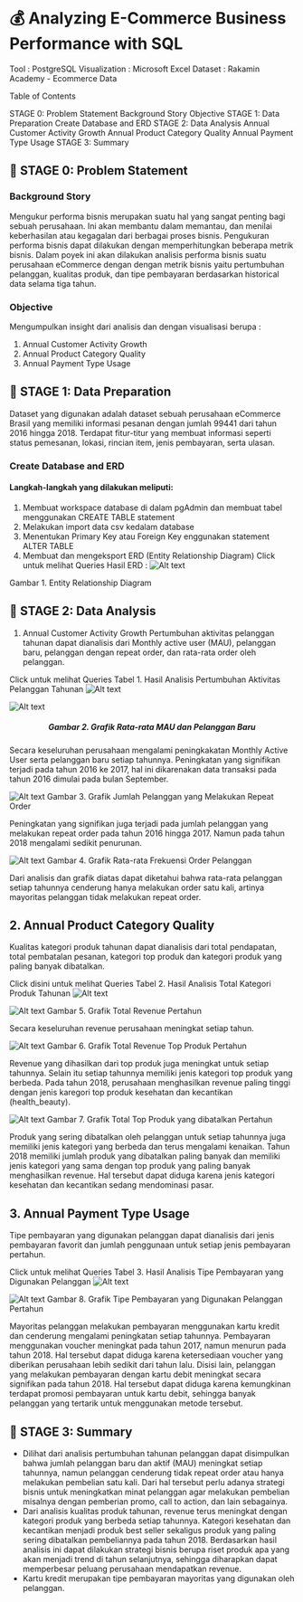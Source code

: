 # 💰 Analyzing E-Commerce Business Performance with SQL

Tool : PostgreSQL
Visualization : Microsoft Excel
Dataset : Rakamin Academy - Ecommerce Data


Table of Contents

STAGE 0: Problem Statement
Background Story
Objective
STAGE 1: Data Preparation
Create Database and ERD
STAGE 2: Data Analysis
Annual Customer Activity Growth
Annual Product Category Quality
Annual Payment Type Usage
STAGE 3: Summary


## 📂 STAGE 0: Problem Statement
### Background Story
Mengukur performa bisnis merupakan suatu hal yang sangat penting bagi sebuah perusahaan. Ini akan membantu dalam memantau, dan menilai keberhasilan atau kegagalan dari berbagai proses bisnis. Pengukuran performa bisnis dapat dilakukan dengan memperhitungkan beberapa metrik bisnis. Dalam poyek ini akan dilakukan analisis performa bisnis suatu perusahaan eCommerce dengan dengan metrik bisnis yaitu pertumbuhan pelanggan, kualitas produk, dan tipe pembayaran berdasarkan historical data selama tiga tahun.

### Objective
Mengumpulkan insight dari analisis dan dengan visualisasi berupa :

1.  Annual Customer Activity Growth
2. Annual Product Category Quality
3. Annual Payment Type Usage


## 📂 STAGE 1: Data Preparation
Dataset yang digunakan adalah dataset sebuah perusahaan eCommerce Brasil yang memiliki informasi pesanan dengan jumlah 99441 dari tahun 2016 hingga 2018. Terdapat fitur-titur yang membuat informasi seperti status pemesanan, lokasi, rincian item, jenis pembayaran, serta ulasan.

### Create Database and ERD
#### Langkah-langkah yang dilakukan meliputi:

1. Membuat workspace database di dalam pgAdmin dan membuat tabel menggunakan CREATE TABLE statement
2. Melakukan import data csv kedalam database
3. Menentukan Primary Key atau Foreign Key enggunakan statement ALTER TABLE
4. Membuat dan mengeksport ERD (Entity Relationship Diagram)
Click untuk melihat Queries
Hasil ERD :
![Alt text](https://github.com/imalfunadam/Analyzing-eCommerce-Business-Performance-with-SQL/blob/main/assets/DesignDB.png?raw=true)




Gambar 1. Entity Relationship Diagram



## 📂 STAGE 2: Data Analysis
1. Annual Customer Activity Growth
Pertumbuhan aktivitas pelanggan tahunan dapat dianalisis dari Monthly active user (MAU), pelanggan baru, pelanggan dengan repeat order, dan rata-rata order oleh pelanggan.

Click untuk melihat Queries
Tabel 1. Hasil Analisis Pertumbuhan Aktivitas Pelanggan Tahunan
![Alt text](https://github.com/imalfunadam/Analyzing-eCommerce-Business-Performance-with-SQL/blob/main/assets/Hasil%20Analisis%20Pertumbuhan%20Aktivitas%20Pelanggan%20Tahunan.png?raw=true)



![Alt text](https://github.com/imalfunadam/Analyzing-eCommerce-Business-Performance-with-SQL/blob/main/assets/Grafik%20Rata-rata%20MAU%20dan%20Pelanggan%20Baru.png?raw=true)
<h5 align="center">Gambar 2. Grafik Rata-rata MAU dan Pelanggan Baru</h5>

Secara keseluruhan perusahaan mengalami peningkakatan Monthly Active User serta pelanggan baru setiap tahunnya. Peningkatan yang signifikan terjadi pada tahun 2016 ke 2017, hal ini dikarenakan data transaksi pada tahun 2016 dimulai pada bulan September.



![Alt text](https://github.com/imalfunadam/Analyzing-eCommerce-Business-Performance-with-SQL/blob/main/assets/Grafik%20Jumlah%20Pelanggan%20yang%20Melakukan%20Repeat%20Order.png?raw=true)
Gambar 3. Grafik Jumlah Pelanggan yang Melakukan Repeat Order

Peningkatan yang signifikan juga terjadi pada jumlah pelanggan yang melakukan repeat order pada tahun 2016 hingga 2017. Namun pada tahun 2018 mengalami sedikit penurunan.



![Alt text](https://github.com/imalfunadam/Analyzing-eCommerce-Business-Performance-with-SQL/blob/main/assets/Grafik%20Rata-rata%20Frekuensi%20Order%20Pelanggan.png?raw=true)
Gambar 4. Grafik Rata-rata Frekuensi Order Pelanggan

Dari analisis dan grafik diatas dapat diketahui bahwa rata-rata pelanggan setiap tahunnya cenderung hanya melakukan order satu kali, artinya mayoritas pelanggan tidak melakukan repeat order.


## 2. Annual Product Category Quality
Kualitas kategori produk tahunan dapat dianalisis dari total pendapatan, total pembatalan pesanan, kategori top produk dan kategori produk yang paling banyak dibatalkan.

Click disini untuk melihat Queries
Tabel 2. Hasil Analisis Total Kategori Produk Tahunan
![Alt text](https://github.com/imalfunadam/Analyzing-eCommerce-Business-Performance-with-SQL/blob/main/assets/Hasil%20Analisis%20Total%20Kategori%20Produk%20Tahunan.png?raw=true)

![Alt text](https://github.com/imalfunadam/Analyzing-eCommerce-Business-Performance-with-SQL/blob/main/assets/Grafik%20Total%20Revenue%20Pertahun.png?raw=true)
Gambar 5. Grafik Total Revenue Pertahun

Secara keseluruhan revenue perusahaan meningkat setiap tahun.



![Alt text](https://github.com/imalfunadam/Analyzing-eCommerce-Business-Performance-with-SQL/blob/main/assets/Grafik%20Total%20Revenue%20Top%20Produk%20Pertahun.png?raw=true)
Gambar 6. Grafik Total Revenue Top Produk Pertahun

Revenue yang dihasilkan dari top produk juga meningkat untuk setiap tahunnya. Selain itu setiap tahunnya memiliki jenis kategori top produk yang berbeda. Pada tahun 2018, perusahaan menghasilkan revenue paling tinggi dengan jenis karegori top produk kesehatan dan kecantikan (health_beauty).



![Alt text](https://github.com/imalfunadam/Analyzing-eCommerce-Business-Performance-with-SQL/blob/main/assets/Grafik%20Total%20Top%20Produk%20yang%20dibatalkan%20Pertahun.png?raw=true)
Gambar 7. Grafik Total Top Produk yang dibatalkan Pertahun

Produk yang sering dibatalkan oleh pelanggan untuk setiap tahunnya juga memiliki jenis kategori yang berbeda dan terus mengalami kenaikan. Tahun 2018 memiliki jumlah produk yang dibatalkan paling banyak dan memiliki jenis kategori yang sama dengan top produk yang paling banyak menghasilkan revenue. Hal tersebut dapat diduga karena jenis kategori kesehatan dan kecantikan sedang mendominasi pasar.


## 3. Annual Payment Type Usage
Tipe pembayaran yang digunakan pelanggan dapat dianalisis dari jenis pembayaran favorit dan jumlah penggunaan untuk setiap jenis pembayaran pertahun.

Click untuk melihat Queries
Tabel 3. Hasil Analisis Tipe Pembayaran yang Digunakan Pelanggan
![Alt text](https://github.com/imalfunadam/Analyzing-eCommerce-Business-Performance-with-SQL/blob/main/assets/Hasil%20Analisis%20Tipe%20Pembayaran%20yang%20Digunakan%20Pelanggan.png?raw=true)

![Alt text](https://github.com/imalfunadam/Analyzing-eCommerce-Business-Performance-with-SQL/blob/main/assets/Grafik%20Tipe%20Pembayaran%20yang%20Digunakan%20Pelanggan%20Pertahun.png?raw=true)
Gambar 8. Grafik Tipe Pembayaran yang Digunakan Pelanggan Pertahun

Mayoritas pelanggan melakukan pembayaran menggunakan kartu kredit dan cenderung mengalami peningkatan setiap tahunnya. Pembayaran menggunakan voucher meningkat pada tahun 2017, namun menurun pada tahun 2018. Hal tersebut dapat diduga karena ketersediaan voucher yang diberikan perusahaan lebih sedikit dari tahun lalu. Disisi lain, pelanggan yang melakukan pembayaran dengan kartu debit meningkat secara signifikan pada tahun 2018. Hal tersebut dapat diduga karena kemungkinan terdapat promosi pembayaran untuk kartu debit, sehingga banyak pelanggan yang tertarik untuk menggunakan metode tersebut.


## 📂 STAGE 3: Summary
- Dilihat dari analisis pertumbuhan tahunan pelanggan dapat disimpulkan bahwa jumlah pelanggan baru dan aktif (MAU) meningkat setiap tahunnya, namun pelanggan cenderung tidak repeat order atau hanya melakukan pembelian satu kali. Dari hal tersebut perlu adanya strategi bisnis untuk meningkatkan minat pelanggan agar melakukan pembelian misalnya dengan pemberian promo, call to action, dan lain sebagainya.
- Dari analisis kualitas produk tahunan, revenue terus meningkat dengan kategori produk yang berbeda setiap tahunnya. Kategori kesehatan dan kecantikan menjadi produk best seller sekaligus produk yang paling sering dibatalkan pembeliannya pada tahun 2018. Berdasarkan hasil analisis ini dapat dilakukan strategi bisnis berupa riset produk apa yang akan menjadi trend di tahun selanjutnya, sehingga diharapkan dapat memperbesar peluang perusahaan mendapatkan revenue.
- Kartu kredit merupakan tipe pembayaran mayoritas yang digunakan oleh pelanggan.